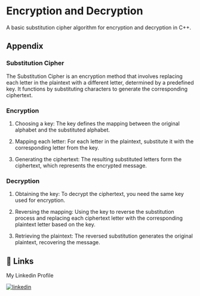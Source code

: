 
# Encryption and Decryption

A basic substitution cipher algorithm for encryption and decryption in C++.

## Appendix


### Substitution Cipher

The Substitution Cipher is an encryption method that involves replacing each letter in the plaintext with a different letter, determined by a predefined key. It functions by substituting characters to generate the corresponding ciphertext.

### Encryption 

1. Choosing a key: The key defines the mapping between the original alphabet and the substituted alphabet.

2. Mapping each letter: For each letter in the plaintext, substitute it with the corresponding letter from the key.

3. Generating the ciphertext: The resulting substituted letters form the ciphertext, which represents the encrypted message.

### Decryption

1. Obtaining the key: To decrypt the ciphertext, you need the same key used for encryption.

2. Reversing the mapping: Using the key to reverse the substitution process and replacing each ciphertext letter with the corresponding plaintext letter based on the key.

3. Retrieving the plaintext: The reversed substitution generates the original plaintext, recovering the message.



## 🔗 Links

My Linkedin Profile 

[![linkedin](https://img.shields.io/badge/linkedin-0066ff?style=for-the-badge&logo=linkedin&logoColor=cyan)](https://www.linkedin.com/in/advaitkiyer/)

